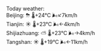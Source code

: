 Today weather:  
Beijing: ⛈   🌡️+24°C 🌬️↙7km/h  
Tianjin: ☀️   🌡️+23°C 🌬️←4km/h  
Shijiazhuang: ⛅️  🌡️+23°C 🌬️→4km/h  
Tangshan: ☀️   🌡️+19°C 🌬️←11km/h  
